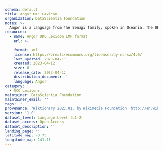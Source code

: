 ```yaml
---
schema: default
title: Angor UKC Lexicon
organization: DataScientia Foundation
notes: >-
  Angor is a language from the Senagi family, spoken in Oceania. The UKC Lexicon of Angor is represented as a lexico-semantic network. It consists of words, word senses, synsets, as well as sense-level and synset-level relationships.
resources:
  - name: Angor UKC Lexicon LMF format
    url: >-
      
    format: xml
    license: https://creativecommons.org/licenses/by-nc-sa/4.0/
    last_updated: 2023-04-12
    created: 2023-04-12
    size: 0
    release_date: 2023-04-12
    distribution_document: ''
    language: Angor
category:
  - UKC Lexicons
maintainer: DataScientia Foundation
maintainer_email: ''
tags: ''
provenance: 'Wiktionary 2022.01. by Wikimedia Foundation (http://en.wiktionary.org); Princeton WordNet 2.1 by Princeton University (https://wordnet.princeton.edu)'
version: '1.0'
dataset_level: Language Level (L1-2)
dataset_access: Open Access
dataset_description: ''
landing_page: ''
latitude_map: -3.75
longitude_map: 141.17
---
```

